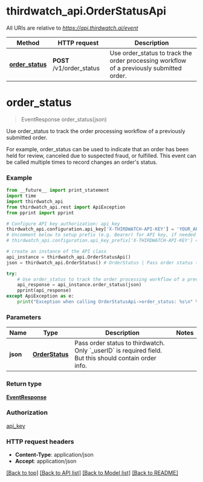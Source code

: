 # thirdwatch_api.OrderStatusApi

All URIs are relative to *https://api.thirdwatch.ai/event*

Method | HTTP request | Description
------------- | ------------- | -------------
[**order_status**](OrderStatusApi.md#order_status) | **POST** /v1/order_status | Use order_status to track the order processing workflow of a previously submitted order.


# **order_status**
> EventResponse order_status(json)

Use order_status to track the order processing workflow of a previously submitted order.

For example, order_status can be used to indicate that an order has been held for review, canceled due to suspected fraud, or fulfilled. This event can be called multiple times to record changes an order's status. 

### Example 
```python
from __future__ import print_statement
import time
import thirdwatch_api
from thirdwatch_api.rest import ApiException
from pprint import pprint

# Configure API key authorization: api_key
thirdwatch_api.configuration.api_key['X-THIRDWATCH-API-KEY'] = 'YOUR_API_KEY'
# Uncomment below to setup prefix (e.g. Bearer) for API key, if needed
# thirdwatch_api.configuration.api_key_prefix['X-THIRDWATCH-API-KEY'] = 'Bearer'

# create an instance of the API class
api_instance = thirdwatch_api.OrderStatusApi()
json = thirdwatch_api.OrderStatus() # OrderStatus | Pass order status to thirdwatch. Only `_userID` is required field. But this should contain order info.

try: 
    # Use order_status to track the order processing workflow of a previously submitted order.
    api_response = api_instance.order_status(json)
    pprint(api_response)
except ApiException as e:
    print("Exception when calling OrderStatusApi->order_status: %s\n" % e)
```

### Parameters

Name | Type | Description  | Notes
------------- | ------------- | ------------- | -------------
 **json** | [**OrderStatus**](OrderStatus.md)| Pass order status to thirdwatch. Only &#x60;_userID&#x60; is required field. But this should contain order info. | 

### Return type

[**EventResponse**](EventResponse.md)

### Authorization

[api_key](../README.md#api_key)

### HTTP request headers

 - **Content-Type**: application/json
 - **Accept**: application/json

[[Back to top]](#) [[Back to API list]](../README.md#documentation-for-api-endpoints) [[Back to Model list]](../README.md#documentation-for-models) [[Back to README]](../README.md)

